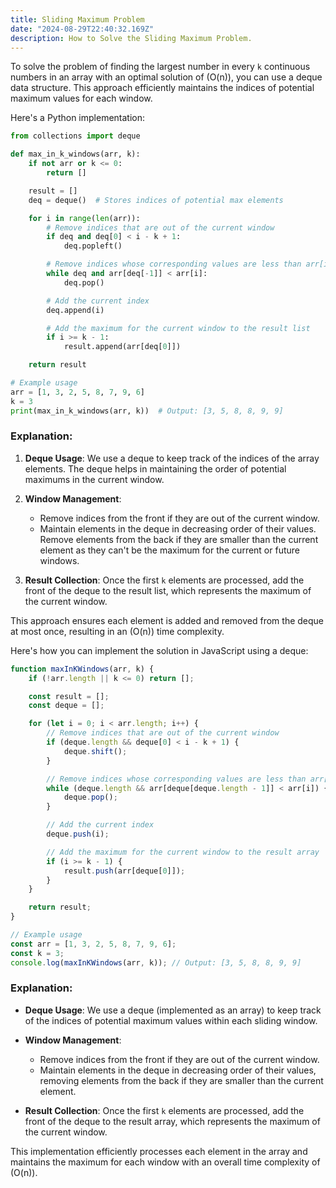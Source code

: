 ```yaml
---
title: Sliding Maximum Problem
date: "2024-08-29T22:40:32.169Z"
description: How to Solve the Sliding Maximum Problem.
---
```


To solve the problem of finding the largest number in every `k` continuous numbers in an array with an optimal solution of \(O(n)\), you can use a deque data structure. This approach efficiently maintains the indices of potential maximum values for each window.

Here's a Python implementation:

```python
from collections import deque

def max_in_k_windows(arr, k):
    if not arr or k <= 0:
        return []

    result = []
    deq = deque()  # Stores indices of potential max elements

    for i in range(len(arr)):
        # Remove indices that are out of the current window
        if deq and deq[0] < i - k + 1:
            deq.popleft()

        # Remove indices whose corresponding values are less than arr[i]
        while deq and arr[deq[-1]] < arr[i]:
            deq.pop()

        # Add the current index
        deq.append(i)

        # Add the maximum for the current window to the result list
        if i >= k - 1:
            result.append(arr[deq[0]])

    return result

# Example usage
arr = [1, 3, 2, 5, 8, 7, 9, 6]
k = 3
print(max_in_k_windows(arr, k))  # Output: [3, 5, 8, 8, 9, 9]
```

### Explanation:

1. **Deque Usage**: We use a deque to keep track of the indices of the array elements. The deque helps in maintaining the order of potential maximums in the current window.

2. **Window Management**:

   - Remove indices from the front if they are out of the current window.
   - Maintain elements in the deque in decreasing order of their values. Remove elements from the back if they are smaller than the current element as they can't be the maximum for the current or future windows.

3. **Result Collection**: Once the first `k` elements are processed, add the front of the deque to the result list, which represents the maximum of the current window.

This approach ensures each element is added and removed from the deque at most once, resulting in an \(O(n)\) time complexity.


Here's how you can implement the solution in JavaScript using a deque:

```javascript
function maxInKWindows(arr, k) {
    if (!arr.length || k <= 0) return [];

    const result = [];
    const deque = [];

    for (let i = 0; i < arr.length; i++) {
        // Remove indices that are out of the current window
        if (deque.length && deque[0] < i - k + 1) {
            deque.shift();
        }

        // Remove indices whose corresponding values are less than arr[i]
        while (deque.length && arr[deque[deque.length - 1]] < arr[i]) {
            deque.pop();
        }

        // Add the current index
        deque.push(i);

        // Add the maximum for the current window to the result array
        if (i >= k - 1) {
            result.push(arr[deque[0]]);
        }
    }

    return result;
}

// Example usage
const arr = [1, 3, 2, 5, 8, 7, 9, 6];
const k = 3;
console.log(maxInKWindows(arr, k)); // Output: [3, 5, 8, 8, 9, 9]
```

### Explanation:

- **Deque Usage**: We use a deque (implemented as an array) to keep track of the indices of potential maximum values within each sliding window.

- **Window Management**:
  - Remove indices from the front if they are out of the current window.
  - Maintain elements in the deque in decreasing order of their values, removing elements from the back if they are smaller than the current element.

- **Result Collection**: Once the first `k` elements are processed, add the front of the deque to the result array, which represents the maximum of the current window.

This implementation efficiently processes each element in the array and maintains the maximum for each window with an overall time complexity of \(O(n)\).
